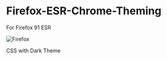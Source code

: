 # Firefox-ESR-Chrome-Theming

For Firefox 91 ESR


![Firefox](https://user-images.githubusercontent.com/96896686/167243535-83e38405-414b-4388-b159-d4557e689cf4.png)
<caption>CSS with Dark Theme</caption>
